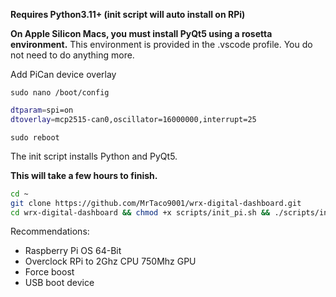 **Requires Python3.11+ (init script will auto install on RPi)**

**On Apple Silicon Macs, you must install PyQt5 using a rosetta environment.** This environment is provided in the .vscode profile. You do not need to do anything more.

Add PiCan device overlay

`sudo nano /boot/config`

```sh
dtparam=spi=on
dtoverlay=mcp2515-can0,oscillator=16000000,interrupt=25
```

`sudo reboot`

The init script installs Python and PyQt5.

**This will take a few hours to finish.**

```sh
cd ~
git clone https://github.com/MrTaco9001/wrx-digital-dashboard.git
cd wrx-digital-dashboard && chmod +x scripts/init_pi.sh && ./scripts/init_pi.sh
```

Recommendations:

- Raspberry Pi OS 64-Bit
- Overclock RPi to 2Ghz CPU 750Mhz GPU
- Force boost
- USB boot device
